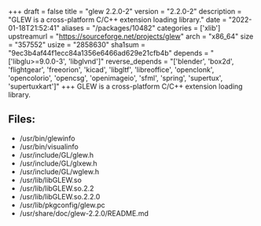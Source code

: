 +++
draft = false
title = "glew 2.2.0-2"
version = "2.2.0-2"
description = "GLEW is a cross-platform C/C++ extension loading library."
date = "2022-01-18T21:52:41"
aliases = "/packages/10482"
categories = ['xlib']
upstreamurl = "https://sourceforge.net/projects/glew"
arch = "x86_64"
size = "357552"
usize = "2858630"
sha1sum = "9ec3b4af44f1ecc84a1356e6466ad629e21cfb4b"
depends = "['libglu>=9.0.0-3', 'libglvnd']"
reverse_depends = "['blender', 'box2d', 'flightgear', 'freeorion', 'kicad', 'libgltf', 'libreoffice', 'openclonk', 'opencolorio', 'opencsg', 'openimageio', 'sfml', 'spring', 'supertux', 'supertuxkart']"
+++
GLEW is a cross-platform C/C++ extension loading library.

## Files: 
* /usr/bin/glewinfo
* /usr/bin/visualinfo
* /usr/include/GL/glew.h
* /usr/include/GL/glxew.h
* /usr/include/GL/wglew.h
* /usr/lib/libGLEW.so
* /usr/lib/libGLEW.so.2.2
* /usr/lib/libGLEW.so.2.2.0
* /usr/lib/pkgconfig/glew.pc
* /usr/share/doc/glew-2.2.0/README.md
